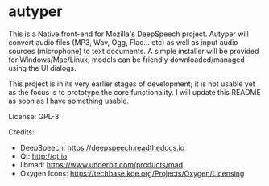 # autyper

This is a Native front-end for Mozilla's DeepSpeech project. Autyper will convert audio files (MP3, Wav, Ogg, Flac... etc) as well as input audio sources (microphone) to text documents. A simple installer will be provided for Windows/Mac/Linux; models can be friendly downloaded/managed using the UI dialogs.

This project is in its very earlier stages of development; it is not usable yet as the focus is to prototype the core functionality.
I will update this README as soon as I have something usable.

License: GPL-3

Credits:
- DeepSpeech: https://deepspeech.readthedocs.io
- Qt: http://qt.io
- libmad: https://www.underbit.com/products/mad
- Oxygen Icons: https://techbase.kde.org/Projects/Oxygen/Licensing
